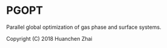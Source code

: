 # PGOPT

Parallel global optimization of gas phase and surface systems.

Copyright (C) 2018 Huanchen Zhai

